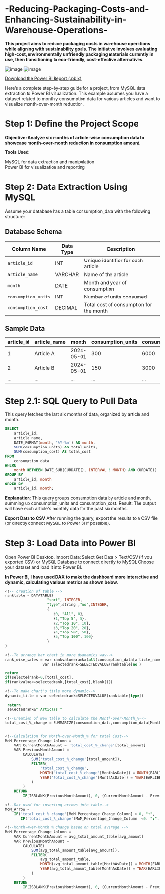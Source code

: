 # -Reducing-Packaging-Costs-and-Enhancing-Sustainability-in-Warehouse-Operations-

**This project aims to reduce packaging costs in warehouse operations while aligning with sustainability goals. The initiative involves evaluating high-cost, environmentally unfriendly packaging materials currently in use, then transitioning to eco-friendly, cost-effective alternatives**.

![image](https://github.com/user-attachments/assets/b374f00d-0815-4640-a439-affc9c6ca831)
![image](https://github.com/user-attachments/assets/3122bae8-b7cf-4c15-bb42-5f66e7623256)

[Download the Power BI Report (.pbix)](./path/to/your/report.pbix)


Here’s a complete step-by-step guide for a project, from MySQL data extraction to Power BI visualization. This example assumes you have a dataset related to monthly consumption data for various articles and want to visualize month-over-month reduction.

# Step 1: Define the Project Scope
**Objective: Analyze six months of article-wise consumption data to showcase month-over-month reduction in consumption amount**.

**Tools Used**:

MySQL for data extraction and manipulation <br>
Power BI for visualization and reporting

# Step 2: Data Extraction Using MySQL

Assume your database has a table consumption_data with the following structure:

## Database Schema

| Column Name        | Data Type | Description                                  |
|--------------------|-----------|----------------------------------------------|
| `article_id`       | INT       | Unique identifier for each article           |
| `article_name`     | VARCHAR   | Name of the article                          |
| `month`            | DATE      | Month and year of consumption                |
| `consumption_units`| INT       | Number of units consumed                     |
| `consumption_cost` | DECIMAL   | Total cost of consumption for the month      |



## Sample Data

| article_id | article_name | month      | consumption_units | consumption_cost |
|------------|--------------|------------|-------------------|------------------|
| 1          | Article A    | 2024-05-01 | 300               | 6000            |
| 2          | Article B    | 2024-05-01 | 150               | 3000            |
| ...        | ...          | ...        | ...               | ...             |





# Step 2.1: SQL Query to Pull Data
This query fetches the last six months of data, organized by article and month.

```sql
SELECT 
    article_id,
    article_name,
    DATE_FORMAT(month, '%Y-%m') AS month,
    SUM(consumption_units) AS total_units,
    SUM(consumption_cost) AS total_cost
FROM 
    consumption_data
WHERE 
    month BETWEEN DATE_SUB(CURDATE(), INTERVAL 6 MONTH) AND CURDATE()
GROUP BY 
    article_id, month
ORDER BY 
    article_id, month;
```

 
**Explanation**: This query groups consumption data by article and month, summing up consumption_units and consumption_cost.
Result: The output will have each article's monthly data for the past six months.

**Export Data to CSV**
After running the query, export the results to a CSV file (or directly connect MySQL to Power BI if possible).

# Step 3: Load Data into Power BI
Open Power BI Desktop.
Import Data:
Select Get Data > Text/CSV (if you exported CSV) or MySQL Database to connect directly to MySQL
Choose your dataset and load it into Power BI.

**In Power BI, I have used DAX to make the dashboard more interactive and dynamic, calculating various metrics as shown below**.
```sql
<!-- creation of table -->
ranktable = DATATABLE(
                   "sort", INTEGER,
                   "type",string ,"no",INTEGER,
                   {
                      {0, "All", 0},
                      {1,"Top 5", 5},
                      {2,"Top 10", 10},
                      {3,"Top 20", 20},
                      {4,"Top 50", 50},
                      {5,"Top 100", 100}
                   }
)
```

```sql
<!--To arrange bar chart in more dyanamics way-->
rank_wise_sales = var rankvalue=rankx(all(consumption_data[article_name]),[total_cost],,DESC)
                 var selectedrank=SELECTEDVALUE(ranktable[no])

return 
if(selectedrank=0,[total_cost],
if(rankvalue<=selectedrank,[total_cost],blank()))
```
```sql
<!--To make chart's title more dynamic-->
dynamic_title = var selectedrank=SELECTEDVALUE(ranktable[type])
                
 return 
 selectedrank&" Articles "
```

```sql
<!--Creation of New table to calculate the Month-over-Month_%-->
total_cost_%_change = SUMMARIZE(consumption_data,consumption_data[Month1],"total_amount",sum(consumption_data[consumption_cost]))
```

```sql

<!--Calculation for Month-over-Month_% for total Cost-->
MoM_Percentage_Change_Column = 
    VAR CurrentMonthAmount = 'total_cost_%_change'[total_amount]
    VAR PreviousMonthAmount = 
        CALCULATE(
            SUM('total_cost_%_change'[total_amount]),
            FILTER(
                'total_cost_%_change',
                MONTH('total_cost_%_change'[MonthAsDate]) = MONTH(EARLIER('total_cost_%_change'[MonthAsDate])) - 1 &&
                YEAR('total_cost_%_change'[MonthAsDate]) = YEAR(EARLIER('total_cost_%_change'[MonthAsDate]))
            )
        )
    RETURN 
        IF(ISBLANK(PreviousMonthAmount), 0, (CurrentMonthAmount - PreviousMonthAmount) / PreviousMonthAmount )

```

```sql
<!--Dax used for inserting arrows into table-->
MoM_Arrow = 
    IF('total_cost_%_change'[MoM_Percentage_Change_Column] > 0, "↑", 
       IF('total_cost_%_change'[MoM_Percentage_Change_Column] <0, "↓", "→"))
```

```sql
<!--Month-over-Month % change based on total average -->
MoM_Percentage_Change_Column = 
    VAR CurrentMonthAmount = avg_total_amount_table[avg_amount]
    VAR PreviousMonthAmount = 
        CALCULATE(
            SUM(avg_total_amount_table[avg_amount]),
            FILTER(
                avg_total_amount_table,
                MONTH(avg_total_amount_table[MonthAsDate]) = MONTH(EARLIER(avg_total_amount_table[MonthAsDate])) - 1 &&
                YEAR(avg_total_amount_table[MonthAsDate]) = YEAR(EARLIER(avg_total_amount_table[MonthAsDate]))
            )
        )
    RETURN 
        IF(ISBLANK(PreviousMonthAmount), 0, (CurrentMonthAmount - PreviousMonthAmount) / PreviousMonthAmount )
```
